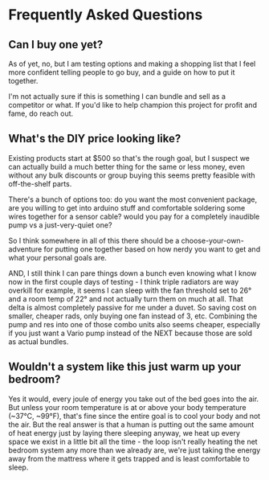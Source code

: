 
# Frequently Asked Questions

## Can I buy one yet? 

As of yet, no, but I am testing options and making a shopping list that I feel more confident telling people to go buy, and a guide on how to put it together.

I'm not actually sure if this is something I can bundle and sell as a competitor or what. If you'd like to help champion this project for profit and fame, do reach out.

## What's the DIY price looking like?

Existing products start at $500 so that's the rough goal, but I suspect we can actually build a much better thing for the same or less money, even without any bulk discounts or group buying this seems pretty feasible with off-the-shelf parts.

There's a bunch of options too: do you want the most convenient package, are you willing to get into arduino stuff and comfortable soldering some wires together for a sensor cable? would you pay for a completely inaudible pump vs a just-very-quiet one?

So I think somewhere in all of this there should be a choose-your-own-adventure for putting one together based on how nerdy you want to get and what your personal goals are.

AND, I still think I can pare things down a bunch even knowing what I know now in the first couple days of testing - I think triple radiators are way overkill for example, it seems I can sleep with the fan threshold set to 26° and a room temp of 22° and not actually turn them on much at all. That delta is almost completely passive for me under a duvet. So saving cost on smaller, cheaper rads, only buying one fan instead of 3, etc. Combining the pump and res into one of those combo units also seems cheaper, especially if you just want a Vario pump instead of the NEXT because those are sold as actual bundles. 

## Wouldn't a system like this just warm up your bedroom?

Yes it would, every joule of energy you take out of the bed goes into the air. But unless your room temperature is at or above your body temperature (~37°C, ~99°F), that's fine since the entire goal is to cool your body and not the air. But the real answer is that a human is putting out the same amount of heat energy just by laying there sleeping anyway, we heat up every space we exist in a little bit all the time - the loop isn't really heating the net bedroom system any more than we already are, we're just taking the energy away from the mattress where it gets trapped and is least comfortable to sleep.
 
